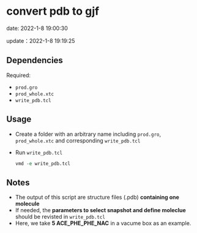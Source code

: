# convert pdb to gjf

date: 2022-1-8 19:00:30

update：2022-1-8 19:19:25

## Dependencies

Required:

-  `prod.gro`
- `prod_whole.xtc`
-  `write_pdb.tcl`

## Usage

- Create a folder with an arbitrary name including `prod.gro`, `prod_whole.xtc` and  corresponding `write_pdb.tcl`

- Run  `write_pdb.tcl` 

  ```tcl
  vmd -e write_pdb.tcl
  ```

## Notes

- The output of this script are structure files (.pdb) **containing one molecule** 
- If needed, the **parameters to select snapshot and define moleclue** should be revisted in `write_pdb.tcl` 
- Here, we take **5 ACE_PHE_PHE_NAC** in a vacume box as an example.
